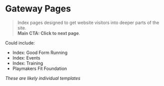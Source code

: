 # Gateway Pages
> Index pages designed to get website visitors into deeper parts of the site.  
> **Main CTA: Click to next page**.  

Could include:
- Index: Good Form Running
- Index: Events
- Index: Training
- Playmakers Fit Foundation

*These are likely individual templates*
